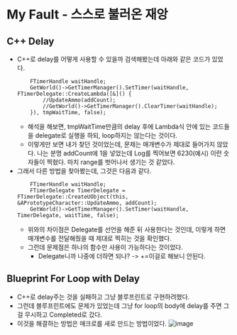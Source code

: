 # My Fault - 스스로 불러온 재앙
## C++ Delay
- C++로 delay를 어떻게 사용할 수 있을까 검색해봤는데 아래와 같은 코드가 있었다.
    ```
        FTimerHandle waitHandle;
        GetWorld()->GetTimerManager().SetTimer(waitHandle, FTimerDelegate::CreateLambda([&]() {
            //UpdateAmmo(addCount);
            //GetWorld()->GetTimerManager().ClearTimer(waitHandle);
        }), tmpWaitTime, false);
    ```
    - 해석을 해보면, tmpWaitTime만큼의 delay 후에 Lambda식 안에 있는 코드들을 delegate로 실행을 하되, loop하지는 않는다는 것이다.
    - 이렇게만 보면 내가 찾던 것이었는데, 문제는 매개변수가 제대로 들어가지 않았다. 나는 분명 addCount에 1을 넣었는데 Log를 찍어보면 6230(예시) 이런 숫자들이 찍혔다. 마치 range를 벗어나서 생기는 것 같았다.
- 그래서 다른 방법을 찾아봤는데, 그것은 다음과 같다.
    ```
        FTimerHandle waitHandle;
        FTimerDelegate TimerDelegate = FTimerDelegate::CreateUObject(this, &APrototypeCharacter::UpdateAmmo, addCount);
        GetWorld()->GetTimerManager().SetTimer(waitHandle, TimerDelegate, waitTime, false);
    ```
    - 위와의 차이점은 Delegate를 선언을 해준 뒤 사용한다는 것인데, 이렇게 하면 매개변수를 전달해줬을 때 제대로 찍히는 것을 확인했다.
    - 그런데 문제점은 하나의 함수만 사용이 가능하다는 것이었다.
        - Delegate니까 나중에 더하면 되나? -> +=이걸로 해보니 안된다.
## Blueprint For Loop with Delay
- C++로 delay주는 것을 실패하고 그냥 블루프린트로 구현하려했다.
- 그런데 블루프린트에도 문제가 있었는데 그냥 for loop의 body에 delay를 주면 그걸 무시하고 Completed로 갔다.
- 이것을 해결하는 방법은 매크로를 새로 만드는 방법이었다.
![image](https://user-images.githubusercontent.com/11372675/148753799-d2657431-c3a7-4af0-9cbd-fd2f5b1ecef5.png)